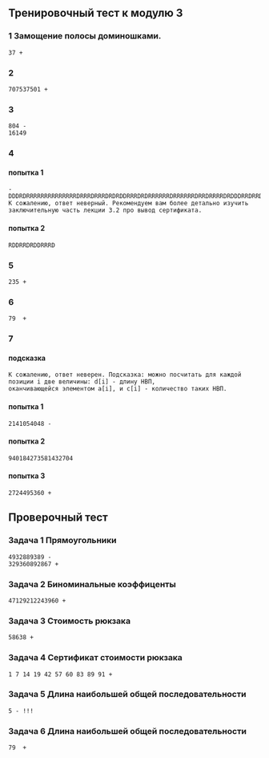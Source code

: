 
## Тренировочный тест к модулю 3

### 1 Замощение полосы доминошками. 
    37 +
### 2  
    707537501 +
### 3
    804 -
    16149
### 4
#### попытка 1
    - DDDRDRRRRRRRRRRRRRRDRRRDRRRDRDRDDRRRDRDRRRRRRDRRRRRRDRRDRRRRDRDDDRRDRRDRRDDDRRDRDRDDDRDRRRDRDDDDRRDDRDRDRDDDDDRDDDDRRRDDDDRDDDRRRDRDRDRDRDDDRRRRDDRDDDDRDDDDRDDDRDRRRRRRDDRRRRDDDRDRRRRDRDRRDDRDDRDRRRDRRDRDRDDDDDDRRRDRRR
    К сожалению, ответ неверный. Рекомендуем вам более детально изучить заключительную часть лекции 3.2 про вывод сертификата.
#### попытка 2
    RDDRRDRDDRRRD
### 5
    235 +
### 6
    79  +
### 7
#### подсказка
    К сожалению, ответ неверен. Подсказка: можно посчитать для каждой позиции i две величины: d[i] - длину НВП, 
    оканчивающейся элементом a[i], и c[i] - количество таких НВП.
#### попытка 1
    2141054048 - 
#### попытка 2
    940184273581432704
#### попытка 3
    2724495360 +

## Проверочный тест
### Задача 1 Прямоугольники
    4932889389 - 
    329360892867 +
### Задача 2  Биноминальные коэффиценты
    47129212243960 +  

### Задача 3  Стоимость рюкзака
    58638 +

### Задача 4  Сертификат стоимости рюкзака
    1 7 14 19 42 57 60 83 89 91 +

### Задача 5 Длина наибольшей общей последовательности
    5 - !!!

### Задача 6 Длина наибольшей общей последовательности
    79  + 
